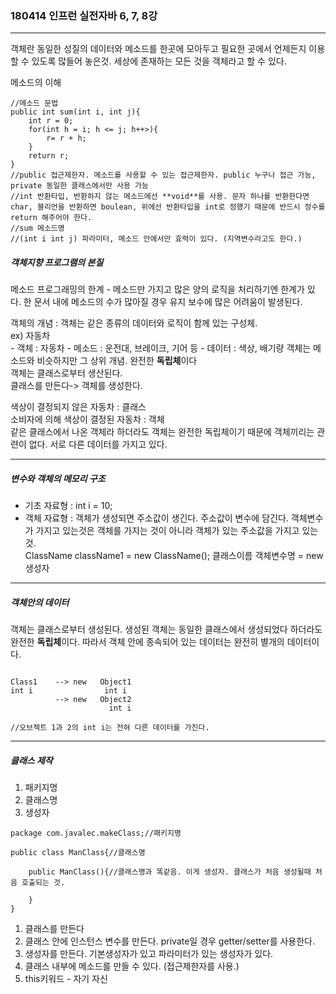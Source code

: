 ### 180414 인프런 실전자바 6, 7, 8강
-----
객체란 동일한 성질의 데이터와 메소드를 한곳에 모아두고 필요한 곳에서 언제든지 이용할 수 있도록 많들어 놓은것. 세상에 존재하는 모든 것을 객체라고 할 수 있다.      

메소드의 이해         
```
//메소드 문법
public int sum(int i, int j){
    int r = 0;
    for(int h = i; h <= j; h++>){
        r= r + h;
    }
    return r;
}
//public 접근제한자. 메소드를 사용할 수 있는 접근제한자. public 누구나 접근 가능, private 동일한 클래스에서만 사용 가능
//int 반환타입, 반환하지 않는 메소드에선 **void**를 사용. 문자 하나를 반환한다면 char, 블리언을 반환하면 boulean, 위에선 반환타입을 int로 정했기 때문에 반드시 정수를 return 해주어야 한다.
//sum 메소드명
//(int i int j) 파라미터, 메소드 안에서만 효력이 있다. (지역변수라고도 한다.)
```

##### 객체지향 프로그램의 본질

메소드 프로그래밍의 한계 - 메소드만 가지고 많은 양의 로직을 처리하기엔 한계가 있다. 한 문서 내에 메소드의 수가 많아질 경우 유지 보수에 많은 어려움이 발생된다.      

객체의 개념 : 객체는 같은 종류의 데이터와 로직이 함께 있는 구성체.      
ex) 자동차      
    - 객체 : 자동차
    - 메소드 : 운전대, 브레이크, 기어 등
    - 데이터 : 색상, 배기량
객체는 메소드와 비슷하지만 그 상위 개념. 완전한 **독립체**이다      
객체는 클래스로부터 생산된다.       
클래스를 만든다-> 객체를 생성한다.      

색상이 결정되지 않은 자동차 : 클래스        
소비자에 의해 색상이 결정된 자동차 : 객체       
같은 클래스에서 나온 객체라 하더라도 객체는 완전한 독립체이기 때문에 객체끼리는 관련이 없다. 서로 다른 데이터를 가지고 있다.        

----

##### 변수와 객체의 메모리 구조       
- 기초 자료형 : int i = 10;
- 객체 자료형 : 객체가 생성되면 주소값이 생긴다. 주소값이 변수에 담긴다. 객체변수가 가지고 있는것은 객체를 가지는 것이 아니라 객체가 있는 주소값을 가지고 있는 것.      
ClassName className1 = new ClassName();
클래스이름 객체변수명 =  new 생성자     

---

##### 객체안의 데이터
객체는 클래스로부터 생성된다. 생성된 객체는 동일한 클래스에서 생성되었다 하더라도 완전한 **독립체**이다.        따라서 객체 안에 종속되어 있는 데이터는 완전히 별개의 데이터이다.       
```

Class1    --> new   Object1
int i                int i
          --> new   Object2
                      int i

//오브젝트 1과 2의 int i는 전혀 다른 데이터를 가진다. 
```
----

##### 클래스 제작

1. 패키지명
2. 클래스명
3. 생성자

```
package com.javalec.makeClass;//패키지명

public class ManClass{//클래스명

    public ManClass(){//클래스명과 똑같음. 이게 생성자. 클래스가 처음 생성될때 처음 호출되는 것.

    }
}

```

1. 클래스를 만든다
2. 클래스 안에 인스턴스 변수를 만든다. private일 경우 getter/setter를 사용한다.
3. 생성자를 만든다. 기본생성자가 있고 파라미터가 있는 생성자가 있다.
4. 클래스 내부에 메소드를 만들 수 있다. (접근제한자를 사용.)
5. this키워드 - 자기 자신